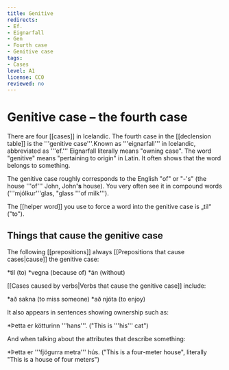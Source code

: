 ```yaml
---
title: Genitive
redirects:
- Ef.
- Eignarfall
- Gen
- Fourth case
- Genitive case
tags:
- Cases
level: A1
license: CC0
reviewed: no
---
```


# Genitive case – the fourth case

There are four [[cases]] in Icelandic. The fourth case in the [[declension table]] is the '''genitive case'''.<note>Known as '''eignarfall''' in Icelandic, abbreviated as '''ef.''' Eignarfall literally means "owning case". The word "genitive" means "pertaining to origin" in Latin.</note> It often shows that the word belongs to something.

The genitive case roughly corresponds to the English "of" or "-'s" (the house '''of''' John, John<b>'s</b> house). You very often see it in compound words ('''mjólkur'''glas, "glass '''of milk''').

The [[helper word]] you use to force a word into the genitive case is „til“ ("to").

## Things that cause the genitive case
The following [[prepositions]] always [[Prepositions that cause cases|cause]] the genitive case:

*til (to)
*vegna (because of)
*án (without)

[[Cases caused by verbs|Verbs that cause the genitive case]] include:

*að sakna (to miss someone)
*að njóta (to enjoy)

It also appears in sentences showing ownership such as:

*Þetta er kötturinn '''hans'''. ("This is '''his''' cat")

And when talking about the attributes that describe something:

*Þetta er '''fjögurra metra''' hús. ("This is a four-meter house", literally "This is a house of four meters")
